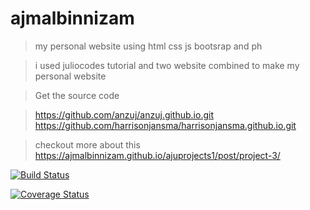 # ajmalbinnizam

>  my personal website using html css js bootsrap and ph

> i used juliocodes tutorial and two website combined to make my personal website

> Get the source code 

> https://github.com/anzuj/anzuj.github.io.git 
> https://github.com/harrisonjansma/harrisonjansma.github.io.git


> checkout more about this  https://ajmalbinnizam.github.io/ajuprojects1/post/project-3/


[![Build Status](http://img.shields.io/travis/badges/badgerbadgerbadger.svg?style=flat-square)](https://travis-ci.org/badges/badgerbadgerbadger) 

[![Coverage Status](http://img.shields.io/coveralls/badges/badgerbadgerbadger.svg?style=flat-square)](https://coveralls.io/r/badges/badgerbadgerbadger) 
